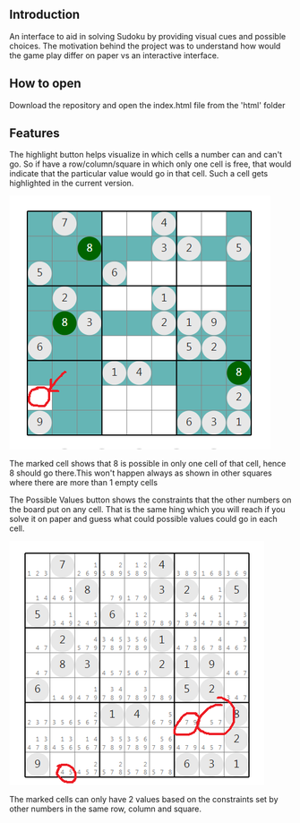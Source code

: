 ## Introduction
An interface to aid in solving Sudoku by providing visual cues and possible choices. The motivation behind the project was to understand how would the game play differ on paper vs an interactive interface.

## How to open
Download the repository and open the index.html file from the 'html' folder

## Features
The highlight button helps visualize in which cells a number can and can't go. So if have a row/column/square in which only one cell is free, that would indicate that the particular value would go in that cell. Such a cell gets highlighted in the current version.

![alt text](./assets/highlight.png)

The marked cell shows that 8 is possible in only one cell of that cell, hence 8 should go there.This won't happen always as shown in other squares where there are more than 1 empty cells


The Possible Values button shows the constraints that the other numbers on the board put on any cell. That is the same hing which you will reach if you solve it on paper and guess what could possible values could go in each cell.

![alt text](./assets/choices.png)

The marked cells can only have 2 values based on the constraints set by other numbers in the same row, column and square.
